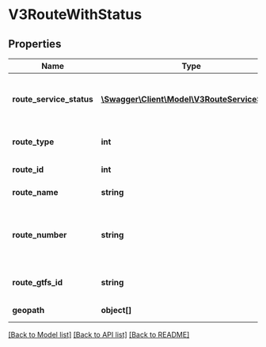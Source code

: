 # V3RouteWithStatus

## Properties
Name | Type | Description | Notes
------------ | ------------- | ------------- | -------------
**route_service_status** | [**\Swagger\Client\Model\V3RouteServiceStatus**](V3RouteServiceStatus.md) | Service status for the route (indicates disruptions) | [optional] 
**route_type** | **int** | Transport mode identifier | [optional] 
**route_id** | **int** | Route identifier | [optional] 
**route_name** | **string** | Name of route | [optional] 
**route_number** | **string** | Route number presented to public (nb. not route_id) | [optional] 
**route_gtfs_id** | **string** | GTFS Identifer of the route | [optional] 
**geopath** | **object[]** | GeoPath of the route | [optional] 

[[Back to Model list]](../README.md#documentation-for-models) [[Back to API list]](../README.md#documentation-for-api-endpoints) [[Back to README]](../README.md)


